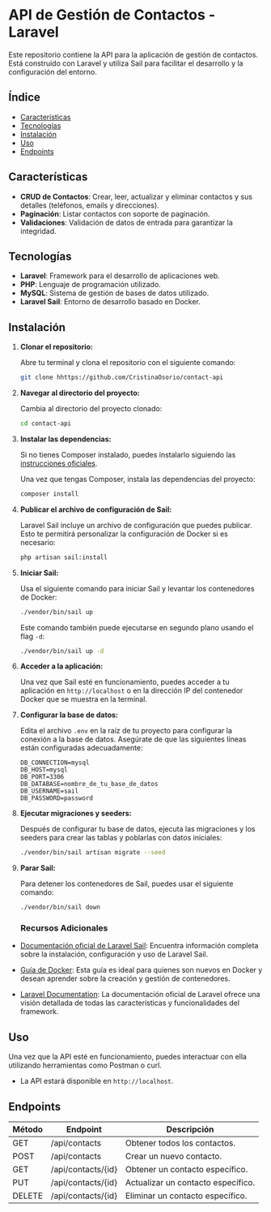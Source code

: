 # API de Gestión de Contactos - Laravel

Este repositorio contiene la API para la aplicación de gestión de contactos. Está construido con Laravel y utiliza Sail para facilitar el desarrollo y la configuración del entorno.

## Índice

- [Características](#características)
- [Tecnologías](#tecnologías)
- [Instalación](#instalación)
- [Uso](#uso)
- [Endpoints](#endpoints)

## Características

- **CRUD de Contactos**: Crear, leer, actualizar y eliminar contactos y sus detalles (teléfonos, emails y direcciones).
- **Paginación**: Listar contactos con soporte de paginación.
- **Validaciones**: Validación de datos de entrada para garantizar la integridad.

## Tecnologías

- **Laravel**: Framework para el desarrollo de aplicaciones web.
- **PHP**: Lenguaje de programación utilizado.
- **MySQL**: Sistema de gestión de bases de datos utilizado.
- **Laravel Sail**: Entorno de desarrollo basado en Docker.

## Instalación

1. **Clonar el repositorio:**

    Abre tu terminal y clona el repositorio con el siguiente comando:

    ```bash
    git clone hhttps://github.com/CristinaOsorio/contact-api
    ```

2. **Navegar al directorio del proyecto:**

    Cambia al directorio del proyecto clonado:

    ```bash
    cd contact-api
    ```

3. **Instalar las dependencias:**

    Si no tienes Composer instalado, puedes instalarlo siguiendo las [instrucciones oficiales](https://getcomposer.org/doc/00-intro.md#installation-linux-unix-osx).

    Una vez que tengas Composer, instala las dependencias del proyecto:

    ```bash
    composer install
    ```

4. **Publicar el archivo de configuración de Sail:**

    Laravel Sail incluye un archivo de configuración que puedes publicar. Esto te permitirá personalizar la configuración de Docker si es necesario:

    ```bash
    php artisan sail:install
    ```

5. **Iniciar Sail:**

    Usa el siguiente comando para iniciar Sail y levantar los contenedores de Docker:

    ```bash
    ./vendor/bin/sail up
    ```

    Este comando también puede ejecutarse en segundo plano usando el flag `-d`:

    ```bash
    ./vendor/bin/sail up -d
    ```

6. **Acceder a la aplicación:**

    Una vez que Sail esté en funcionamiento, puedes acceder a tu aplicación en `http://localhost` o en la dirección IP del contenedor Docker que se muestra en la terminal.

7. **Configurar la base de datos:**

    Edita el archivo `.env` en la raíz de tu proyecto para configurar la conexión a la base de datos. Asegúrate de que las siguientes líneas están configuradas adecuadamente:

    ```env
    DB_CONNECTION=mysql
    DB_HOST=mysql
    DB_PORT=3306
    DB_DATABASE=nombre_de_tu_base_de_datos
    DB_USERNAME=sail
    DB_PASSWORD=password
    ```

8. **Ejecutar migraciones y seeders:**

    Después de configurar tu base de datos, ejecuta las migraciones y los seeders para crear las tablas y poblarlas con datos iniciales:

    ```bash
    ./vendor/bin/sail artisan migrate --seed
    ```

9. **Parar Sail:**

    Para detener los contenedores de Sail, puedes usar el siguiente comando:

    ```bash
    ./vendor/bin/sail down
    ```

    ### Recursos Adicionales

- [Documentación oficial de Laravel Sail](https://laravel.com/docs/11.x/sail#main-content): Encuentra información completa sobre la instalación, configuración y uso de Laravel Sail.

- [Guía de Docker](https://docs.docker.com/get-started/): Esta guía es ideal para quienes son nuevos en Docker y desean aprender sobre la creación y gestión de contenedores.

- [Laravel Documentation](https://laravel.com/docs/11.x): La documentación oficial de Laravel ofrece una visión detallada de todas las características y funcionalidades del framework.

## Uso

Una vez que la API esté en funcionamiento, puedes interactuar con ella utilizando herramientas como Postman o curl.

- La API estará disponible en `http://localhost`.

## Endpoints

| Método | Endpoint                        | Descripción                                               |
|--------|---------------------------------|-----------------------------------------------------------|
| GET    | /api/contacts                   | Obtener todos los contactos.                              |
| POST   | /api/contacts                   | Crear un nuevo contacto.                                  |
| GET    | /api/contacts/{id}             | Obtener un contacto específico.                           |
| PUT    | /api/contacts/{id}             | Actualizar un contacto específico.                        |
| DELETE | /api/contacts/{id}             | Eliminar un contacto específico.                          |

